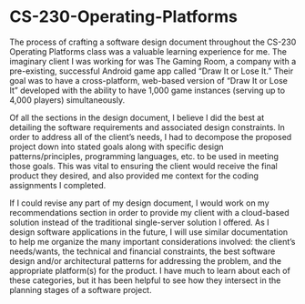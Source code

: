 # CS-230-Operating-Platforms

The process of crafting a software design document throughout the CS-230 Operating Platforms class was a valuable learning experience for me. The imaginary client I was working for was The Gaming Room, a company with a pre-existing, successful Android game app called “Draw It or Lose It.” Their goal was to have a cross-platform, web-based version of “Draw It or Lose It” developed with the ability to have 1,000 game instances (serving up to 4,000 players) simultaneously.

Of all the sections in the design document, I believe I did the best at detailing the software requirements and associated design constraints. In order to address all of the client’s needs, I had to decompose the proposed project down into stated goals along with specific design patterns/principles, programming languages, etc. to be used in meeting those goals. This was vital to ensuring the client would receive the final product they desired, and also provided me context for the coding assignments I completed.

If I could revise any part of my design document, I would work on my recommendations section in order to provide my client with a cloud-based solution instead of the traditional single-server solution I offered. As I design software applications in the future, I will use similar documentation to help me organize the many important considerations involved: the client’s needs/wants, the technical and financial constraints, the best software design and/or architectural patterns for addressing the problem, and the appropriate platform(s) for the product. I have much to learn about each of these categories, but it has been helpful to see how they intersect in the planning stages of a software project.
